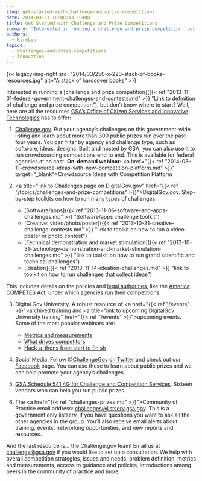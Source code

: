 ```yaml
---
slug: get-started-with-challenge-and-prize-competitions
date: 2014-03-31 10:00:13 -0400
title: Get Started with Challenge and Prize Competitions
summary: 'Interested in running a challenge and prize competition, but don&#8217;t know where to start? Well, here are all the resources GSA&#8217;s Office of Citizen Services and Innovative Technologies has to offer: 1) Challenge.gov. Put your agency&#8217;s challenges on this government-wide listing and learn about more than 300 public'
authors:
  - ktrebon
topics:
  - challenges-and-prize-competitions
  - innovation
---
```


{{< legacy-img-right src="2014/03/250-x-220-stack-of-books-resources.jpg" alt="A stack of hardcover books" >}}

Interested in running a [challenge and prize competition]({{< ref "2013-11-01-federal-government-challenges-and-contests.md" >}} "Link to definition of challenge and prize competition"), but don&#8217;t know where to start? Well, here are all the resources [GSA&#8217;s Office of Citizen Services and Innovative Technologies](http://www.gsa.gov/portal/category/25729 "link to OCSIT page on GSA.gov") has to offer:

1) <a title="link to Challenge.gov" href="https://challenge.gov/">Challenge.gov</a>. Put your agency&#8217;s challenges on this government-wide listing and learn about more than 300 public prizes run over the past four years. You can filter by agency and challenge type, such as software, ideas, designs. Built and hosted by GSA, you can also use it to run crowdsourcing competitions end to end.  This is available for federal agencies at no cost. <strong>On-demand webinar:</strong> <a href="{{< ref "2014-03-11-crowdsource-ideas-with-new-competition-platform.md" >}}" target="_blank">Crowdsource Ideas with Competition Platform</a>

2) <a title="link to Challenges page on DigitalGov.gov" href="{{< ref "/topics/challenges-and-prize-competitions" >}}">DigitalGov.gov</a>. Step-by-step toolkits on how to run many types of challenges:

   * [Software/apps]({{< ref "2013-11-06-software-and-apps-challenges.md" >}} "Software/apps challenge toolkit")
   * [Creative: video/photo/poster]({{< ref "2013-10-31-creative-challenge-contests.md" >}} "link to toolkit on how to run a video poster or photo contest")
   * [Technical demonstration and market stimulation]({{< ref "2013-10-31-technology-demonstration-and-market-stimulation-challenges.md" >}} "link to toolkit on how to run grand scientific and technical challenges")
   * [Ideation]({{< ref "2013-11-14-ideation-challenges.md" >}} "link to toolkit on how to run challenges that collect ideas")

This includes details on the policies and <a href="https://www.whitehouse.gov/sites/whitehouse.gov/files/omb/memoranda/2010/m10-11.pdf" target="_blank">legal authorities</a>, like the [America COMPETES Act](https://cio.gov/wp-content/uploads/downloads/2012/09/Prize_Authority_in_the_America_COMPETES_Reauthorization_Act.pdf "America COMPETES Act Summary Memo"), under which agencies run their competitions.

3) Digital Gov University. A robust resource of <a href="{{< ref "/events" >}}">archived training</a> and <a title="link to upcoming DigitalGov University training" href="{{< ref "/events" >}}">upcoming events</a>. Some of the most popular webinars are:

   * [Metrics and measurements](http://www.youtube.com/watch?v=wBnQhDS1gZg)
   * [What drives competitors](http://www.youtube.com/watch?v=5QWyidc67lo)
   * [Hack-a-thons from start to finish](http://www.youtube.com/watch?v=Q1NrFuiQWGM)

4) Social Media. Follow <a title="link to Challenge.gov's Twitter account" href="https://twitter.com/ChallengeGov">@ChallengeGov on Twitter</a> and check out our<a title="link to Challenge.gov's Facebook page" href="https://www.facebook.com/ChallengeGov"> Facebook</a> page. You can use these to learn about public prizes and we can help promote your agency’s challenges.

5) <a title="link to GSA Schedule 541 4G information " href="http://www.gsaelibrary.gsa.gov/ElibMain/sinDetails.do?scheduleNumber=541&specialItemNumber=541+4G&executeQuery=YES">GSA Schedule 541 4G for Challenge and Competition Services</a>. Sixteen vendors who can help you run public prizes.

6) The <a href="{{< ref "challenges-prizes.md" >}}">Community of Practice</a> email address: <a href="mailto:challenges@listserv.gsa.gov">challenges@listserv.gsa.gov</a>. This is a government only listserv, if you have questions you want to ask all the other agencies in the group. You&#8217;ll also receive email alerts about training, events, networking opportunities, and new reports and resources.

And the last resource is&#8230; the Challenge.gov team! Email us at <challenge@gsa.gov> if you would like to set up a consultation. We help with overall competition strategies, issues and needs, problem definition, metrics and measurements, access to guidance and policies, introductions among peers in the community of practice and more.
